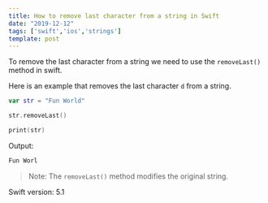 ```yaml
---
title: How to remove last character from a string in Swift
date: "2019-12-12"
tags: ['swift','ios','strings']
template: post
---
```


To remove the last character from a string we need to use the `removeLast()` method in swift.

Here is an example that removes the last character `d` from a string.

```swift
var str = "Fun World"

str.removeLast()

print(str)
```

Output:

```swift
Fun Worl
```

>Note: The `removeLast()` method modifies the original string.

Swift version: 5.1
